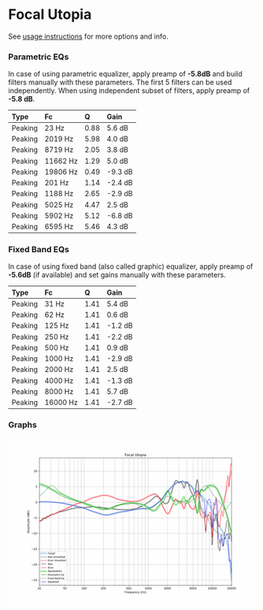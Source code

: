 # Focal Utopia
See [usage instructions](https://github.com/jaakkopasanen/AutoEq#usage) for more options and info.

### Parametric EQs
In case of using parametric equalizer, apply preamp of **-5.8dB** and build filters manually
with these parameters. The first 5 filters can be used independently.
When using independent subset of filters, apply preamp of **-5.8 dB**.

| Type    | Fc       |    Q | Gain    |
|:--------|:---------|:-----|:--------|
| Peaking | 23 Hz    | 0.88 | 5.6 dB  |
| Peaking | 2019 Hz  | 5.98 | 4.0 dB  |
| Peaking | 8719 Hz  | 2.05 | 3.8 dB  |
| Peaking | 11662 Hz | 1.29 | 5.0 dB  |
| Peaking | 19806 Hz | 0.49 | -9.3 dB |
| Peaking | 201 Hz   | 1.14 | -2.4 dB |
| Peaking | 1188 Hz  | 2.65 | -2.9 dB |
| Peaking | 5025 Hz  | 4.47 | 2.5 dB  |
| Peaking | 5902 Hz  | 5.12 | -6.8 dB |
| Peaking | 6595 Hz  | 5.46 | 4.3 dB  |

### Fixed Band EQs
In case of using fixed band (also called graphic) equalizer, apply preamp of **-5.6dB**
(if available) and set gains manually with these parameters.

| Type    | Fc       |    Q | Gain    |
|:--------|:---------|:-----|:--------|
| Peaking | 31 Hz    | 1.41 | 5.4 dB  |
| Peaking | 62 Hz    | 1.41 | 0.6 dB  |
| Peaking | 125 Hz   | 1.41 | -1.2 dB |
| Peaking | 250 Hz   | 1.41 | -2.2 dB |
| Peaking | 500 Hz   | 1.41 | 0.9 dB  |
| Peaking | 1000 Hz  | 1.41 | -2.9 dB |
| Peaking | 2000 Hz  | 1.41 | 2.5 dB  |
| Peaking | 4000 Hz  | 1.41 | -1.3 dB |
| Peaking | 8000 Hz  | 1.41 | 5.7 dB  |
| Peaking | 16000 Hz | 1.41 | -2.7 dB |

### Graphs
![](./Focal%20Utopia.png)